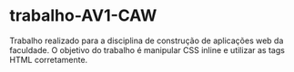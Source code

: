 # trabalho-AV1-CAW
Trabalho realizado para a disciplina de construção de aplicações web da faculdade. O objetivo do trabalho é manipular CSS inline e utilizar as tags HTML corretamente.
